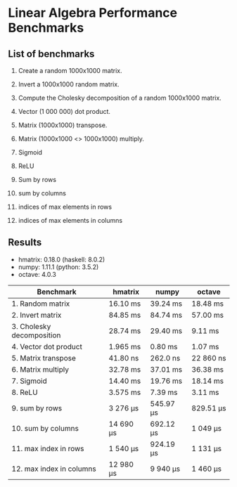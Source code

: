 # Linear Algebra Performance Benchmarks

## List of benchmarks

1. Create a random 1000x1000 matrix.

2. Invert a 1000x1000 random matrix.

3. Compute the Cholesky decomposition of a random 1000x1000 matrix.

4. Vector (1 000 000) dot product.

5. Matrix (1000x1000) transpose.

6. Matrix (1000x1000 <> 1000x1000) multiply.

7. Sigmoid

8. ReLU

9. Sum by rows

10. sum by columns

11. indices of max elements in rows

12. indices of max elements in columns

## Results

* hmatrix: 0.18.0 (haskell: 8.0.2)
* numpy: 1.11.1 (python: 3.5.2)
* octave: 4.0.3

| Benchmark | hmatrix | numpy | octave |
|-----------------|----------------|-----------------|-------|
| 1. Random matrix | 16.10 ms  | 39.24 ms | 18.48 ms |
| 2. Invert matrix | 84.85 ms  | 84.74 ms | 57.00 ms |
| 3. Cholesky decomposition | 28.74 ms | 29.40 ms | 9.11 ms |
| 4. Vector dot product | 1.965 ms | 0.80 ms | 1.07 ms |
| 5. Matrix transpose | 41.80 ns | 262.0 ns | 22 860 ns |
| 6. Matrix multiply | 32.78 ms | 37.01 ms | 36.38 ms |
| 7. Sigmoid | 14.40 ms | 19.76 ms | 18.14 ms |
| 8. ReLU | 3.575 ms | 7.39 ms | 3.11 ms |
| 9. sum by rows | 3 276 μs | 545.97 μs | 829.51 μs |
| 10. sum by columns | 14 690 μs | 692.12 μs | 1 049 μs |
| 11. max index in rows | 1 540 μs |  924.19 μs | 1 131 μs |
| 12. max index in columns | 12 980 μs |  9 940 μs | 1 460 μs |
